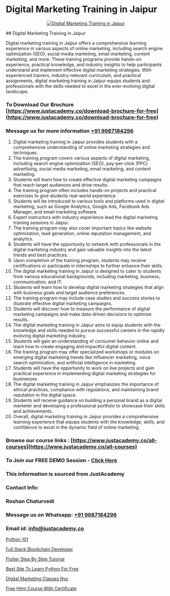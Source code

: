 # Digital Marketing Training in Jaipur

<p align="center">
  <a href="https://justacademy.co/course-detail/digital-marketing">
    <img src="https://justacademy.co/storage2/course_image/1676636720_course_image.webp" alt="Digital Marketing Training in Jaipur">
  </a>
</p>
## Digital Marketing Training in Jaipur

Digital marketing training in Jaipur offers a comprehensive learning experience in various aspects of online marketing, including search engine optimization (SEO), social media marketing, email marketing, content marketing, and more. These training programs provide hands-on experience, practical knowledge, and industry insights to help participants understand and implement effective digital marketing strategies. With experienced trainers, industry-relevant curriculum, and practical assignments, digital marketing training in Jaipur equips students and professionals with the skills needed to excel in the ever-evolving digital landscape.
### To Download Our Brochure [https://www.justacademy.co/download-brochure-for-free](https://www.justacademy.co/download-brochure-for-free)
### Message us for more information [+91 9987184296](https://api.whatsapp.com/send?phone=919987184296)
1) Digital marketing training in Jaipur provides students with a comprehensive understanding of online marketing strategies and techniques.
2) The training program covers various aspects of digital marketing, including search engine optimization (SEO), pay-per-click (PPC) advertising, social media marketing, email marketing, and content marketing.
3) Students will learn how to create effective digital marketing campaigns that reach target audiences and drive results.
4) The training program often includes hands-on projects and practical exercises to give students real-world experience.
5) Students will be introduced to various tools and platforms used in digital marketing, such as Google Analytics, Google Ads, Facebook Ads Manager, and email marketing software.
6) Expert instructors with industry experience lead the digital marketing training sessions in Jaipur.
7) The training program may also cover important topics like website optimization, lead generation, online reputation management, and analytics.
8) Students will have the opportunity to network with professionals in the digital marketing industry and gain valuable insights into the latest trends and best practices.
9) Upon completion of the training program, students may receive certifications or participate in internships to further enhance their skills.
10) The digital marketing training in Jaipur is designed to cater to students from various educational backgrounds, including marketing, business, communication, and IT.
11) Students will learn how to develop digital marketing strategies that align with business goals and target audience preferences.
12) The training program may include case studies and success stories to illustrate effective digital marketing campaigns.
13) Students will discover how to measure the performance of digital marketing campaigns and make data-driven decisions to optimize results.
14) The digital marketing training in Jaipur aims to equip students with the knowledge and skills needed to pursue successful careers in the rapidly evolving digital marketing industry.
15) Students will gain an understanding of consumer behavior online and learn how to create engaging and impactful digital content.
16) The training program may offer specialized workshops or modules on emerging digital marketing trends like influencer marketing, voice search optimization, and artificial intelligence in marketing.
17) Students will have the opportunity to work on live projects and gain practical experience in implementing digital marketing strategies for businesses.
18) The digital marketing training in Jaipur emphasizes the importance of ethical practices, compliance with regulations, and maintaining brand reputation in the digital space.
19) Students will receive guidance on building a personal brand as a digital marketer and developing a professional portfolio to showcase their skills and achievements.
20) Overall, digital marketing training in Jaipur provides a comprehensive learning experience that equips students with the knowledge, skills, and confidence to excel in the dynamic field of online marketing.

### Browse our course links : [https://www.justacademy.co/all-courses](https://www.justacademy.co/all-courses) 
### To Join our FREE DEMO Session - [Click Here](https://www.justacademy.co/register-for-course-demo)


### This information is sourced from JustAcademy
### Contact Info:
### Roshan Chaturvedi
### Message us on Whatsapp: [+91 9987184296](https://api.whatsapp.com/send?phone=919987184296)
### Email id: [info@justacademy.co](mailto:info@justacademy.co)
                
[Python 101](https://www.linkedin.com/pulse/python-101-justacademy-chicago-d6j3f?trackingId=zK0lOCd9mPB6NVfndgAQMA%3D%3D&lipi=urn%3Ali%3Apage%3Ad_flagship3_company_admin%3BJKbgFmdjTiWIqbluH0xCXQ%3D%3D)

[Full Stack Blockchain Developer](https://www.linkedin.com/pulse/full-stack-blockchain-developer-justacademy-pune-gcp4f/)

[Flutter Step By Step Tutorial](https://medium.com/@justacademytraining/flutter-step-by-step-tutorial-0febd28350b1)

[Best Site To Learn Python For Free](https://medium.com/@ranepooja/best-site-to-learn-python-for-free-a4fba96bb816)

[Digital Marketing Classes Nyc](https://justacademyin.github.io/Articles/Digital-Marketing-Classes-Nyc)

[Free Html Course With Certificate](https://justacademyin.github.io/justacademy/free-html-course-with-certificate)

